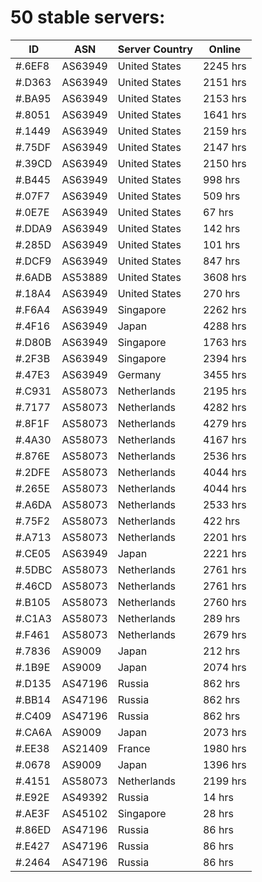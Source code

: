 # 50 stable servers:

| ID | ASN | Server Country | Online |
| ------ | ------ | ------ | ------ |
| #.6EF8 | AS63949 | United States | 2245 hrs |
| #.D363 | AS63949 | United States | 2151 hrs |
| #.BA95 | AS63949 | United States | 2153 hrs |
| #.8051 | AS63949 | United States | 1641 hrs |
| #.1449 | AS63949 | United States | 2159 hrs |
| #.75DF | AS63949 | United States | 2147 hrs |
| #.39CD | AS63949 | United States | 2150 hrs |
| #.B445 | AS63949 | United States | 998 hrs |
| #.07F7 | AS63949 | United States | 509 hrs |
| #.0E7E | AS63949 | United States | 67 hrs |
| #.DDA9 | AS63949 | United States | 142 hrs |
| #.285D | AS63949 | United States | 101 hrs |
| #.DCF9 | AS63949 | United States | 847 hrs |
| #.6ADB | AS53889 | United States | 3608 hrs |
| #.18A4 | AS63949 | United States | 270 hrs |
| #.F6A4 | AS63949 | Singapore | 2262 hrs |
| #.4F16 | AS63949 | Japan | 4288 hrs |
| #.D80B | AS63949 | Singapore | 1763 hrs |
| #.2F3B | AS63949 | Singapore | 2394 hrs |
| #.47E3 | AS63949 | Germany | 3455 hrs |
| #.C931 | AS58073 | Netherlands | 2195 hrs |
| #.7177 | AS58073 | Netherlands | 4282 hrs |
| #.8F1F | AS58073 | Netherlands | 4279 hrs |
| #.4A30 | AS58073 | Netherlands | 4167 hrs |
| #.876E | AS58073 | Netherlands | 2536 hrs |
| #.2DFE | AS58073 | Netherlands | 4044 hrs |
| #.265E | AS58073 | Netherlands | 4044 hrs |
| #.A6DA | AS58073 | Netherlands | 2533 hrs |
| #.75F2 | AS58073 | Netherlands | 422 hrs |
| #.A713 | AS58073 | Netherlands | 2201 hrs |
| #.CE05 | AS63949 | Japan | 2221 hrs |
| #.5DBC | AS58073 | Netherlands | 2761 hrs |
| #.46CD | AS58073 | Netherlands | 2761 hrs |
| #.B105 | AS58073 | Netherlands | 2760 hrs |
| #.C1A3 | AS58073 | Netherlands | 289 hrs |
| #.F461 | AS58073 | Netherlands | 2679 hrs |
| #.7836 | AS9009 | Japan | 212 hrs |
| #.1B9E | AS9009 | Japan | 2074 hrs |
| #.D135 | AS47196 | Russia | 862 hrs |
| #.BB14 | AS47196 | Russia | 862 hrs |
| #.C409 | AS47196 | Russia | 862 hrs |
| #.CA6A | AS9009 | Japan | 2073 hrs |
| #.EE38 | AS21409 | France | 1980 hrs |
| #.0678 | AS9009 | Japan | 1396 hrs |
| #.4151 | AS58073 | Netherlands | 2199 hrs |
| #.E92E | AS49392 | Russia | 14 hrs |
| #.AE3F | AS45102 | Singapore | 28 hrs |
| #.86ED | AS47196 | Russia | 86 hrs |
| #.E427 | AS47196 | Russia | 86 hrs |
| #.2464 | AS47196 | Russia | 86 hrs |

